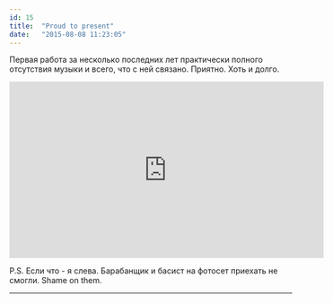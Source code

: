 ```yaml
---
id: 15
title:  "Proud to present"
date:   "2015-08-08 11:23:05"
---
```


Первая работа за несколько последних лет практически полного отсутствия музыки и всего, что с ней связано.
Приятно. Хоть и долго.

<iframe width="560" height="315" src="https://www.youtube.com/embed/v5hQJ8h-7Gc" frameborder="0" allowfullscreen></iframe>

P.S. Если что - я слева. Барабанщик и басист на фотосет приехать не смогли. Shame on them.

***

